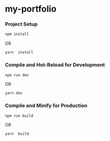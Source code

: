# my-portfolio



### Project Setup

```sh
npm install
```
OR

```sh
yarn  install
```

### Compile and Hot-Reload for Development

```sh
npm run dev
```

OR

```sh
yarn dev 
```

### Compile and Minify for Production

```sh
npm run build
```
OR 

```sh
yarn  build
```
